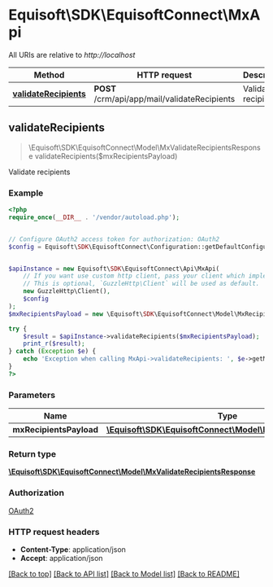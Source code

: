 # Equisoft\SDK\EquisoftConnect\MxApi

All URIs are relative to *http://localhost*

Method | HTTP request | Description
------------- | ------------- | -------------
[**validateRecipients**](MxApi.md#validateRecipients) | **POST** /crm/api/app/mail/validateRecipients | Validate recipients



## validateRecipients

> \Equisoft\SDK\EquisoftConnect\Model\MxValidateRecipientsResponse validateRecipients($mxRecipientsPayload)

Validate recipients

### Example

```php
<?php
require_once(__DIR__ . '/vendor/autoload.php');


// Configure OAuth2 access token for authorization: OAuth2
$config = Equisoft\SDK\EquisoftConnect\Configuration::getDefaultConfiguration()->setAccessToken('YOUR_ACCESS_TOKEN');


$apiInstance = new Equisoft\SDK\EquisoftConnect\Api\MxApi(
    // If you want use custom http client, pass your client which implements `GuzzleHttp\ClientInterface`.
    // This is optional, `GuzzleHttp\Client` will be used as default.
    new GuzzleHttp\Client(),
    $config
);
$mxRecipientsPayload = new \Equisoft\SDK\EquisoftConnect\Model\MxRecipientsPayload(); // \Equisoft\SDK\EquisoftConnect\Model\MxRecipientsPayload | 

try {
    $result = $apiInstance->validateRecipients($mxRecipientsPayload);
    print_r($result);
} catch (Exception $e) {
    echo 'Exception when calling MxApi->validateRecipients: ', $e->getMessage(), PHP_EOL;
}
?>
```

### Parameters


Name | Type | Description  | Notes
------------- | ------------- | ------------- | -------------
 **mxRecipientsPayload** | [**\Equisoft\SDK\EquisoftConnect\Model\MxRecipientsPayload**](../Model/MxRecipientsPayload.md)|  |

### Return type

[**\Equisoft\SDK\EquisoftConnect\Model\MxValidateRecipientsResponse**](../Model/MxValidateRecipientsResponse.md)

### Authorization

[OAuth2](../../README.md#OAuth2)

### HTTP request headers

- **Content-Type**: application/json
- **Accept**: application/json

[[Back to top]](#) [[Back to API list]](../../README.md#documentation-for-api-endpoints)
[[Back to Model list]](../../README.md#documentation-for-models)
[[Back to README]](../../README.md)

